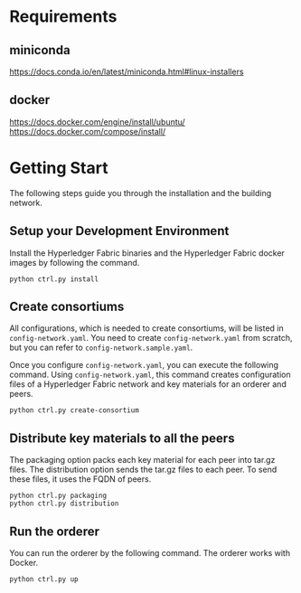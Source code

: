 # Requirements

## miniconda

https://docs.conda.io/en/latest/miniconda.html#linux-installers

## docker

https://docs.docker.com/engine/install/ubuntu/
https://docs.docker.com/compose/install/

# Getting Start

The following steps guide you through the installation and the building network.

## Setup your Development Environment

Install the Hyperledger Fabric binaries and the Hyperledger Fabric docker images by following the command.

```
python ctrl.py install
```

## Create consortiums

All configurations, which is needed to create consortiums, will be listed in `config-network.yaml`.
You need to create `config-network.yaml` from scratch, but you can refer to `config-network.sample.yaml`.

Once you configure `config-network.yaml`, you can execute the following command.
Using `config-network.yaml`, this command creates configuration files of a Hyperledger Fabric network and key materials for an orderer and peers.

```
python ctrl.py create-consortium
```

## Distribute key materials to all the peers

The packaging option packs each key material for each peer into tar.gz files.
The distribution option sends the tar.gz files to each peer.
To send these files, it uses the FQDN of peers.

```
python ctrl.py packaging
python ctrl.py distribution
```

## Run the orderer

You can run the orderer by the following command.
The orderer works with Docker.

```
python ctrl.py up
```

